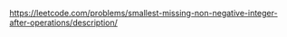 <https://leetcode.com/problems/smallest-missing-non-negative-integer-after-operations/description/>
